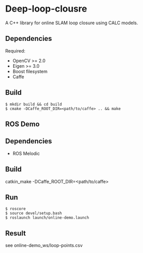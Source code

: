 # Deep-loop-clousre

A C++ library for online SLAM loop closure using CALC models. 

## Dependencies

Required:
- OpenCV >= 2.0
- Eigen >= 3.0
- Boost filesystem
- Caffe 

## Build

```
$ mkdir build && cd build
$ cmake -DCaffe_ROOT_DIR=<path/to/caffe> .. && make
```

## ROS Demo

## Dependencies
- ROS Melodic

## Build

catkin_make -DCaffe_ROOT_DIR=<path/to/caffe>

## Run
```
$ roscore
$ source devel/setup.bash
$ roslaunch launch/online-demo.launch
```

## Result
see online-demo_ws/loop-points.csv
